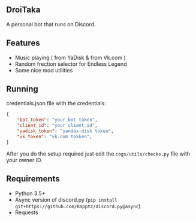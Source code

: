 ## DroiTaka
A personal bot that runs on Discord.

## Features

- Music playing ( from YaDisk & from Vk.com )
- Random frection selector for Endless Legend
- Some nice mod utilities

## Running

credentials.json file with the credentials:

```json
{
    "bot_token": "your bot token",
    "client_id": "your client_id",
    "yadisk_token": "yandex-disk token",
    "vk_token": "vk.com tokken",
}
```

After you do the setup required just edit the `cogs/utils/checks.py` file with your owner ID.

## Requirements

- Python 3.5+
- Async version of discord.py (`pip install git+https://github.com/Rapptz/discord.py@async`)
- Requests

